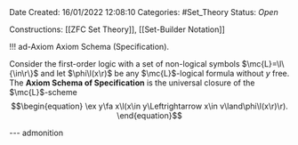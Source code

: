 <br />
<br />

Date Created: 16/01/2022 12:08:10
Categories: #Set_Theory
Status: _Open_

Constructions: [[ZFC Set Theory]], [[Set-Builder Notation]]

!!! ad-Axiom Axiom Schema (Specification).

Consider the first-order logic with a set of non-logical symbols $\mc{L}=\l\{\in\r\}$ and let $\phi\l(x\r)$ be any $\mc{L}$-logical formula without $y$ free. The **Axiom Schema of Specification** is the universal closure of the $\mc{L}$-scheme
$$\begin{equation}
    \ex y\fa x\l(x\in y\Leftrightarrow x\in v\land\phi\l(x\r)\r).
\end{equation}$$

--- admonition
